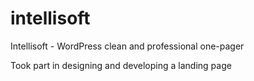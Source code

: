# intellisoft
Intellisoft - WordPress clean and professional one-pager


Took part in designing and developing a landing page
